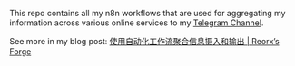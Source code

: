 This repo contains all my n8n workflows that are used for aggregating my information across various online services to my [Telegram Channel](https://t.me/reorx_share).

See more in my blog post: [使用自动化工作流聚合信息摄入和输出 | Reorx’s Forge](https://reorx.com/blog/sharing-my-footprints-automation/#%e5%88%9b%e5%bb%ba-workflows)
